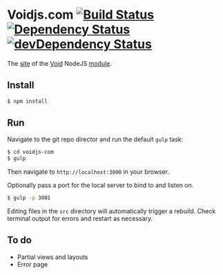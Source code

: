 Voidjs.com [![Build Status](https://travis-ci.org/edj-boston/voidjs-com.svg?branch=master)](https://travis-ci.org/edj-boston/voidjs-com) [![Dependency Status](https://david-dm.org/edj-boston/voidjs-com.svg)](https://david-dm.org/edj-boston/voidjs-com) [![devDependency Status](https://david-dm.org/edj-boston/voidjs-com/dev-status.svg)](https://david-dm.org/edj-boston/voidjs-com#info=devDependencies)
==========

The [site](https://voidjs.com) of the [Void](https://github.com/edj-boston/void) NodeJS [module](https://npmjs.org/package/void).

Install
-------

```sh
$ npm install
```

Run
---

Navigate to the git repo director and run the default `gulp` task:

```sh
$ cd voidjs-com
$ gulp
```

Then navigate to `http://localhost:3000` in your browser. 

Optionally pass a port for the local server to bind to and listen on.

```sh
$ gulp -p 3001
```


Editing files in the `src` directory will automatically trigger a rebuild. Check terminal output for errors and restart as necessary.

To do
-----

* Partial views and layouts
* Error page